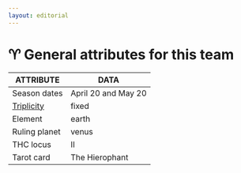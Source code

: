 ```yaml
---
layout: editorial
---
```


# ♈️ General attributes for this team

| ATTRIBUTE                                                                                | DATA                |
| ---------------------------------------------------------------------------------------- | ------------------- |
| Season dates                                                                             | April 20 and May 20 |
| [Triplicity](../../../../alchemy/the-usdchoice-of-alchemy/undefined-4/3-a-triplicity.md) | fixed               |
| Element                                                                                  | earth               |
| Ruling planet                                                                            | venus               |
| THC locus                                                                                | II                  |
| Tarot card                                                                               | The Hierophant      |

